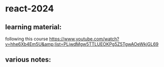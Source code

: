 # react-2024

## learning material:
following this course https://www.youtube.com/watch?v=hhe6Xb4Em5U&amp;list=PLjwdMgw5TTLUEOKPg5Z5TgwAOeWkjGL69

## various notes:
